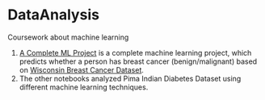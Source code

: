 # DataAnalysis
Coursework about machine learning
1. <a href="./A Complete ML Project.ipynb">A Complete ML Project<a/> is a complete machine learning project, which predicts whether a person has breast cancer (benign/malignant) based on [Wisconsin Breast Cancer Dataset](https://pages.cs.wisc.edu/~olvi/uwmp/cancer.html). 
2. The other notebooks analyzed Pima Indian Diabetes Dataset using different machine learning techniques.
